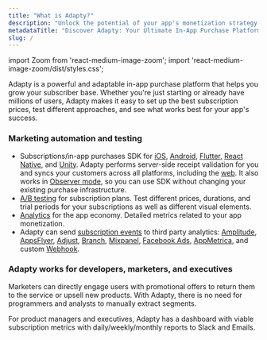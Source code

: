 ```yaml
---
title: "What is Adapty?"
description: "Unlock the potential of your app's monetization strategy with Adapty – a versatile in-app purchase platform designed to fuel subscriber growth. From startups to established giants, Adapty simplifies the process of optimizing subscription prices and testing various approaches to ensure your app's success"
metadataTitle: "Discover Adapty: Your Ultimate In-App Purchase Platform"
slug: /
---
```


import Zoom from 'react-medium-image-zoom';
import 'react-medium-image-zoom/dist/styles.css';

Adapty is a powerful and adaptable in-app purchase platform that helps you grow your subscriber base. Whether you're just starting or already have millions of users, Adapty makes it easy to set up the best subscription prices, test different approaches, and see what works best for your app's success.

### Marketing automation and testing

- Subscriptions/in-app purchases SDK for [iOS](sdk-installation-ios), [Android](sdk-installation-android), [Flutter](sdk-installation-flutter), [React Native,](sdk-installation-reactnative) and [Unity](sdk-installation-unity). Adapty performs server-side receipt validation for you and syncs your customers across all platforms, including the [web](getting-started-with-server-side-api). It also works in [Observer mode](observer-vs-full-mode), so you can use SDK without changing your existing purchase infrastructure.
- [A/B testing](ab-tests) for subscription plans. Test different prices, durations, and trial periods for your subscriptions as well as different visual elements.
- [Analytics](analytics-charts) for the app economy. Detailed metrics related to your app monetization.
- Adapty can send [subscription events](events) to third party analytics: [Amplitude](amplitude), [AppsFlyer](appsflyer), [Adjust](adjust), [Branch](branch), [Mixpanel](mixpanel), [Facebook Ads](facebook-ads), [AppMetrica](appmetrica), and custom [Webhook](webhook).

### Adapty works for developers, marketers, and executives

Marketers can directly engage users with promotional offers to return them to the service or upsell new products. With Adapty, there is no need for programmers and analysts to manually extract segments.

For product managers and executives, Adapty has a dashboard with viable subscription metrics with daily/weekly/monthly reports to Slack and Emails.